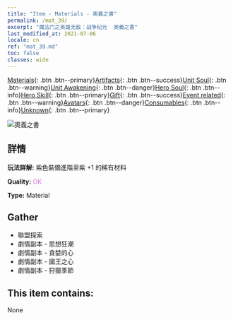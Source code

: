 ```yaml
---
title: "Item - Materials - 奧義之書"
permalink: /mat_39/
excerpt: "魔法门之英雄无敌：战争纪元  奧義之書"
last_modified_at: 2021-07-06
locale: cn
ref: "mat_39.md"
toc: false
classes: wide
---
```

 [Materials](/ItemsCN/){: .btn .btn--primary}[Artifacts](/ItemsCN/Artifacts/){: .btn .btn--success}[Unit Soul](/ItemsCN/UnitSoul/){: .btn .btn--warning}[Unit Awakening](/ItemsCN/UnitAwakening/){: .btn .btn--danger}[Hero Soul](/ItemsCN/HeroSoul/){: .btn .btn--info}[Hero Skill](/ItemsCN/HeroSkill/){: .btn .btn--primary}[Gift](/ItemsCN/Gift/){: .btn .btn--success}[Event related](/ItemsCN/Events/){: .btn .btn--warning}[Avatars](/ItemsCN/Avatars/){: .btn .btn--danger}[Consumables](/ItemsCN/Consumables/){: .btn .btn--info}[Unknown](/ItemsCN/Unknown/){: .btn .btn--primary}

 ![奧義之書](/images/t/i_cailiao_hexin2.png)

## 詳情
 **玩法詳解:** 紫色裝備進階至紫 +1 的稀有材料

 **Quality:** <span style="color: #DA70D6">OK</span>

 **Type:** Material

## Gather

*    聯盟探索 
*    劇情副本 - 思想狂潮 
*    劇情副本 - 貪婪的心 
*    劇情副本 - 國王之心 
*    劇情副本 - 狩獵季節 

## This item contains:

  None

